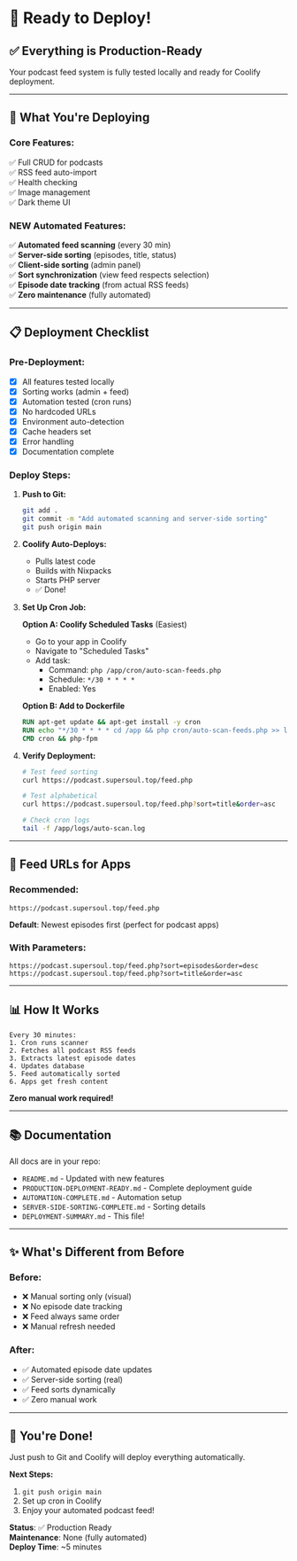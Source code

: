 # 🎉 Ready to Deploy!

## ✅ Everything is Production-Ready

Your podcast feed system is fully tested locally and ready for Coolify deployment.

---

## 🚀 What You're Deploying

### Core Features:
✅ Full CRUD for podcasts  
✅ RSS feed auto-import  
✅ Health checking  
✅ Image management  
✅ Dark theme UI  

### NEW Automated Features:
✅ **Automated feed scanning** (every 30 min)  
✅ **Server-side sorting** (episodes, title, status)  
✅ **Client-side sorting** (admin panel)  
✅ **Sort synchronization** (view feed respects selection)  
✅ **Episode date tracking** (from actual RSS feeds)  
✅ **Zero maintenance** (fully automated)  

---

## 📋 Deployment Checklist

### Pre-Deployment:
- [x] All features tested locally
- [x] Sorting works (admin + feed)
- [x] Automation tested (cron runs)
- [x] No hardcoded URLs
- [x] Environment auto-detection
- [x] Cache headers set
- [x] Error handling
- [x] Documentation complete

### Deploy Steps:

1. **Push to Git:**
   ```bash
   git add .
   git commit -m "Add automated scanning and server-side sorting"
   git push origin main
   ```

2. **Coolify Auto-Deploys:**
   - Pulls latest code
   - Builds with Nixpacks
   - Starts PHP server
   - ✅ Done!

3. **Set Up Cron Job:**
   
   **Option A: Coolify Scheduled Tasks** (Easiest)
   - Go to your app in Coolify
   - Navigate to "Scheduled Tasks"
   - Add task:
     - Command: `php /app/cron/auto-scan-feeds.php`
     - Schedule: `*/30 * * * *`
     - Enabled: Yes

   **Option B: Add to Dockerfile**
   ```dockerfile
   RUN apt-get update && apt-get install -y cron
   RUN echo "*/30 * * * * cd /app && php cron/auto-scan-feeds.php >> logs/auto-scan.log 2>&1" | crontab -
   CMD cron && php-fpm
   ```

4. **Verify Deployment:**
   ```bash
   # Test feed sorting
   curl https://podcast.supersoul.top/feed.php
   
   # Test alphabetical
   curl https://podcast.supersoul.top/feed.php?sort=title&order=asc
   
   # Check cron logs
   tail -f /app/logs/auto-scan.log
   ```

---

## 🎯 Feed URLs for Apps

### Recommended:
```
https://podcast.supersoul.top/feed.php
```
**Default**: Newest episodes first (perfect for podcast apps)

### With Parameters:
```
https://podcast.supersoul.top/feed.php?sort=episodes&order=desc
https://podcast.supersoul.top/feed.php?sort=title&order=asc
```

---

## 📊 How It Works

```
Every 30 minutes:
1. Cron runs scanner
2. Fetches all podcast RSS feeds
3. Extracts latest episode dates
4. Updates database
5. Feed automatically sorted
6. Apps get fresh content
```

**Zero manual work required!**

---

## 📚 Documentation

All docs are in your repo:
- `README.md` - Updated with new features
- `PRODUCTION-DEPLOYMENT-READY.md` - Complete deployment guide
- `AUTOMATION-COMPLETE.md` - Automation setup
- `SERVER-SIDE-SORTING-COMPLETE.md` - Sorting details
- `DEPLOYMENT-SUMMARY.md` - This file!

---

## ✨ What's Different from Before

### Before:
- ❌ Manual sorting only (visual)
- ❌ No episode date tracking
- ❌ Feed always same order
- ❌ Manual refresh needed

### After:
- ✅ Automated episode date updates
- ✅ Server-side sorting (real)
- ✅ Feed sorts dynamically
- ✅ Zero manual work

---

## 🎉 You're Done!

Just push to Git and Coolify will deploy everything automatically.

**Next Steps:**
1. `git push origin main`
2. Set up cron in Coolify
3. Enjoy your automated podcast feed!

**Status**: ✅ Production Ready  
**Maintenance**: None (fully automated)  
**Deploy Time**: ~5 minutes
